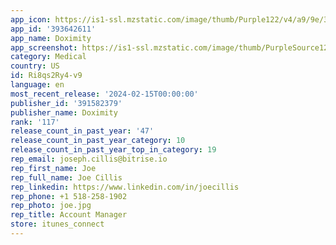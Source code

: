 ```yaml
---
app_icon: https://is1-ssl.mzstatic.com/image/thumb/Purple122/v4/a9/9e/3e/a99e3e0b-cd8a-b4d1-1da6-5ba918203b25/AppIcon-0-0-1x_U007emarketing-0-7-0-85-220.png/1024x1024bb.png
app_id: '393642611'
app_name: Doximity
app_screenshot: https://is1-ssl.mzstatic.com/image/thumb/PurpleSource126/v4/30/11/3a/30113a15-3421-3310-4b1c-8117aba1529a/ba54cc42-158e-4884-a9f0-4a2b1917e52a_Image_1.png/1242x2208bb.png
category: Medical
country: US
id: Ri8qs2Ry4-v9
language: en
most_recent_release: '2024-02-15T00:00:00'
publisher_id: '391582379'
publisher_name: Doximity
rank: '117'
release_count_in_past_year: '47'
release_count_in_past_year_category: 10
release_count_in_past_year_top_in_category: 19
rep_email: joseph.cillis@bitrise.io
rep_first_name: Joe
rep_full_name: Joe Cillis
rep_linkedin: https://www.linkedin.com/in/joecillis
rep_phone: +1 518-258-1902
rep_photo: joe.jpg
rep_title: Account Manager
store: itunes_connect
---
```

